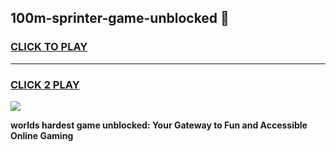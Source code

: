 
## 100m-sprinter-game-unblocked 👋
<h3>
<a href="https://premium.freeplayer.one?title=100m-sprinter-game-unblocked&ref=14F">CLICK TO PLAY</a></h3>
<hr>

<h3>
<a href="https://premium.freeplayer.one?title=100m-sprinter-game-unblocked&ref=14F">CLICK 2 PLAY</a>
  
</h3>

<a href="https://premium.freeplayer.one?title=100m-sprinter-game-unblocked&ref=12F/"><img src="https://clearcache.store/games.png"></a>


**worlds hardest game unblocked: Your Gateway to Fun and Accessible Online Gaming**
